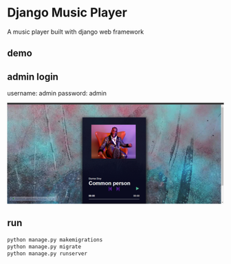 # Django Music Player

A music player built with django web framework



## demo 

##  admin login
username: admin
password: admin

<img src="showcase.PNG" width="800px"/>


## run 

```
python manage.py makemigrations
python manage.py migrate
python manage.py runserver
```
